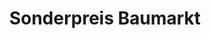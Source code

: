 ---
title: "Sonderpreis Baumarkt"
url: /neustadt-b-coburg/sonderpreis-baumarkt-liebigstrasse/
shop: Baumarkt
---